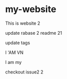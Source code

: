 # my-website

This is website 2

update rabase 2
readme 21

update tags

I 'AM VN

I am my

checkout issue2 2